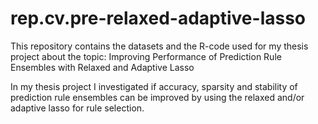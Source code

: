 # rep.cv.pre-relaxed-adaptive-lasso

This repository contains the datasets and the R-code used for my thesis project about the topic: Improving Performance of Prediction Rule Ensembles with Relaxed and Adaptive Lasso

In my thesis project I investigated if accuracy, sparsity and stability of prediction rule ensembles can be improved by using the relaxed and/or adaptive lasso for rule selection.
